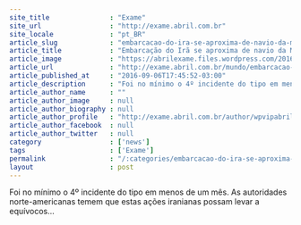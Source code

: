 ```yaml
---
site_title               : "Exame"
site_url                 : "http://exame.abril.com.br"
site_locale              : "pt_BR"
article_slug             : "embarcacao-do-ira-se-aproxima-de-navio-da-marinha-dos-eua"
article_title            : "Embarcação do Irã se aproxima de navio da Marinha dos EUA"
article_image            : "https://abrilexame.files.wordpress.com/2016/09/size_960_16_9_navio-uss-lassen-da-marinha-americana-em-territorio-chines.jpg?quality=70&strip=all&w=960"
article_url              : "http://exame.abril.com.br/mundo/embarcacao-do-ira-se-aproxima-de-navio-da-marinha-dos-eua/"
article_published_at     : "2016-09-06T17:45:52-03:00"
article_description      : "Foi no mínimo o 4º incidente do tipo em menos de um mês. As autoridades norte-americanas temem que estas ações iranianas possam levar a equívocos..."
article_author_name      : ""
article_author_image     : null
article_author_biography : null
article_author_profile   : "http://exame.abril.com.br/author/wpvipabril/"
article_author_facebook  : null
article_author_twitter   : null
category                 : ['news']
tags                     : ['Exame']
permalink                : "/:categories/embarcacao-do-ira-se-aproxima-de-navio-da-marinha-dos-eua/"
layout                   : post
---
```


Foi no mínimo o 4º incidente do tipo em menos de um mês. As autoridades norte-americanas temem que estas ações iranianas possam levar a equívocos...
